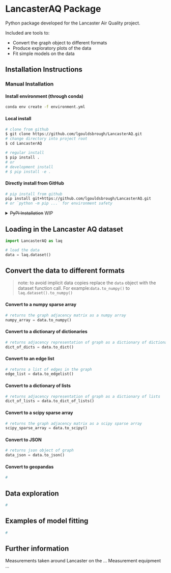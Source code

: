 # LancasterAQ Package

Python package developed for the Lancaster Air Quality project.

Included are tools to:

* Convert the graph object to different formats
* Produce exploratory plots of the data
* Fit simple models on the data

## Installation Instructions

### Manual Installation

#### Install environment (through conda)
```bash
conda env create -f environment.yml
```

#### Local install

```bash
# clone from github
$ git clone https://github.com/lgouldsbrough/LancasterAQ.git
# change directory into project root
$ cd LancasterAQ

# regular install
$ pip install .
# or 
# development install 
# $ pip install -e .
```

#### Directly install from GitHub

```bash
# pip install from github
pip install git+https://github.com/lgouldsbrough/LancasterAQ.git
# or `python -m pip ...` for environment safety 
```

<details>
<summary><strike>PyPi Installation</strike> WIP </summary>

### PyPi Installation

```bash
$ pip install LancasterAQ
```

</details>

## Loading in the Lancaster AQ dataset

```python
import LancasterAQ as laq

# load the data
data = laq.dataset()
```

## Convert the data to different formats
> note: to avoid implicit data copies replace the `data` object with the dataset function call.
> For example:`data.to_numpy()` to `laq.dataset().to_numpy()` 

#### Convert to a numpy sparse array

``` python
# returns the graph adjacency matrix as a numpy array
numpy_array = data.to_numpy()
```

#### Convert to a dictionary of dictionaries

``` python
# returns adjacency representation of graph as a dictionary of dictionaries
dict_of_dicts = data.to_dict()
```

#### Convert to an edge list

``` python
# returns a list of edges in the graph
edge_list = data.to_edgelist()
```

#### Convert to a dictionary of lists

``` python
# returns adjacency representation of graph as a dictionary of lists
dict_of_lists = data.to_dict_of_lists()
```

#### Convert to a scipy sparse array

``` python
# returns the graph adjacency matrix as a scipy sparse array
scipy_sparse_array = data.to_scipy()
```

#### Convert to JSON

``` python
# returns json object of graph
data_json = data.to_json()
```

#### Convert to geopandas

``` python
# 
```

## Data exploration

``` python
#
```

## Examples of model fitting

``` python
#
```

## Further information

Measurements taken around Lancaster on the ... Measurement equipment ...
